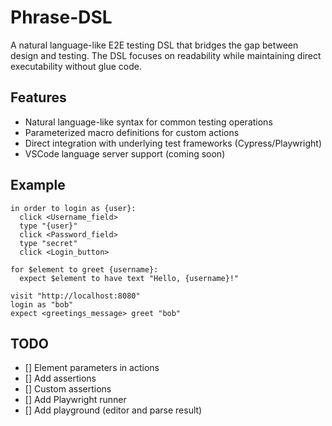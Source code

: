 # Phrase-DSL

A natural language-like E2E testing DSL that bridges the gap between design and testing. The DSL focuses on readability while maintaining direct executability without glue code.

## Features

- Natural language-like syntax for common testing operations
- Parameterized macro definitions for custom actions
- Direct integration with underlying test frameworks (Cypress/Playwright)
- VSCode language server support (coming soon)

## Example

```
in order to login as {user}:
  click <Username_field>
  type "{user}"
  click <Password_field>
  type "secret"
  click <Login_button>

for $element to greet {username}:
  expect $element to have text "Hello, {username}!"

visit "http://localhost:8080"
login as "bob"
expect <greetings_message> greet "bob"
```

## TODO

- [] Element parameters in actions
- [] Add assertions
- [] Custom assertions
- [] Add Playwright runner
- [] Add playground (editor and parse result)
